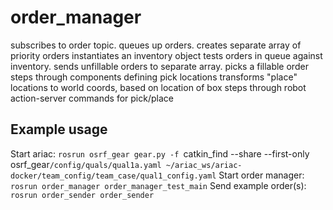 # order_manager

subscribes to order topic.  queues up orders. 
creates separate array of priority orders
instantiates an inventory object
tests orders in queue against inventory. sends unfillable orders to separate array.
picks a fillable order
steps through components defining pick locations
transforms "place" locations to world coords, based on location of box
steps through robot action-server commands for pick/place


## Example usage
Start ariac:
`rosrun osrf_gear gear.py -f `catkin_find --share --first-only osrf_gear`/config/quals/qual1a.yaml ~/ariac_ws/ariac-docker/team_config/team_case/qual1_config.yaml`
Start order manager:
`rosrun order_manager order_manager_test_main`
Send example order(s):
`rosrun order_sender order_sender`
    
